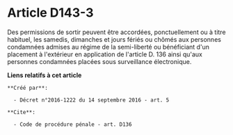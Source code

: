 # Article D143-3

Des permissions de sortir peuvent être accordées, ponctuellement ou à titre habituel, les samedis, dimanches et jours fériés
ou chômés aux personnes condamnées admises au régime de la semi-liberté ou bénéficiant d'un placement à l'extérieur en
application de l'article D. 136 ainsi qu'aux personnes condamnées placées sous surveillance électronique.

**Liens relatifs à cet article**

	**Créé par**:

	  - Décret n°2016-1222 du 14 septembre 2016 - art. 5

	**Cite**:

	  - Code de procédure pénale - art. D136
